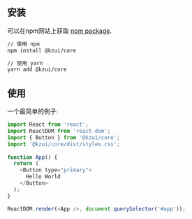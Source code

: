 ## 安装

可以在npm网站上获取 [npm package](https://www.npmjs.com/package/kzui/core).

```sh
// 使用 npm
npm install @kzui/core

// 使用 yarn
yarn add @kzui/core
```

## 使用

一个最简单的例子:

```js
import React from 'react';
import ReactDOM from 'react-dom';
import { Button } from '@kzui/core';
import '@kzui/core/dist/styles.css';
 
function App() {
  return (
    <Button type="primary">
      Hello World
    </Button>
  );
}

ReactDOM.render(<App />, document.querySelector('#app'));
```